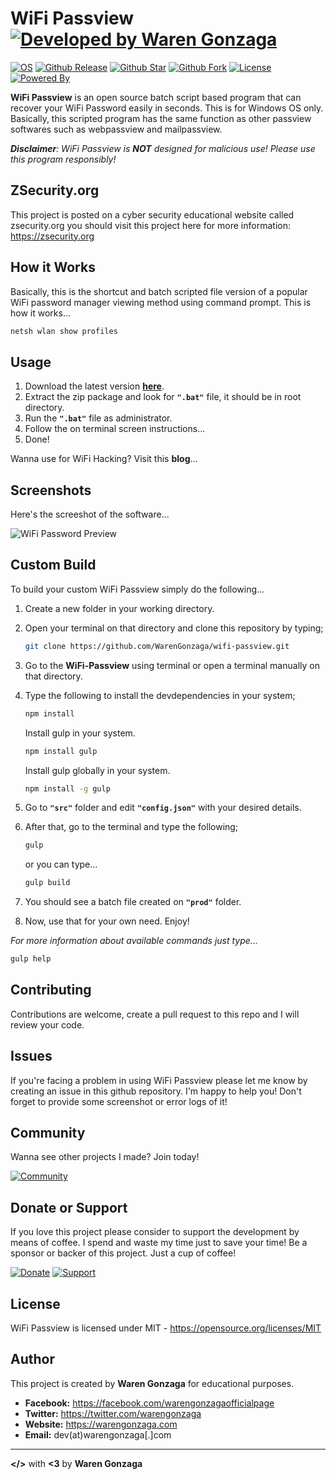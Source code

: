 # WiFi Passview [![Developed by Waren Gonzaga](https://img.shields.io/badge/Developed%20by-Waren%20Gonzaga-blue.svg?longCache=true&style=for-the-badge)](https://facebook.com/warengonzagaofficialpage)

[![OS](https://img.shields.io/badge/OS-Windows-blue.svg?style=for-the-badge)](https://github.com/WarenGonzaga/Passview)
[![Github Release](https://img.shields.io/github/release/WarenGonzaga/wifi-passview.svg?style=for-the-badge)](https://github.com/WarenGonzaga/WiFi-Passview/releases)
[![Github Star](https://img.shields.io/github/stars/WarenGonzaga/wifi-passview.svg?style=for-the-badge)](https://github.com/WarenGonzaga/Passview)
[![Github Fork](https://img.shields.io/github/forks/WarenGonzaga/wifi-passview.svg?style=for-the-badge)](https://github.com/WarenGonzaga/Passview)
[![License](https://img.shields.io/github/license/WarenGonzaga/wifi-passview.svg?style=for-the-badge)](https://github.com/WarenGonzaga/WiFi-Passview)
[![Powered By](https://img.shields.io/badge/Powered%20By-GulpJS-orange.svg?style=for-the-badge)](https://gulpjs.com)

**WiFi Passview** is an open source batch script based program that can recover your WiFi Password easily in seconds. This is for Windows OS only. Basically, this scripted program has the same function as other passview softwares such as webpassview and mailpassview.

_**Disclaimer**: WiFi Passview is **NOT** designed for malicious use! Please use this program responsibly!_

## ZSecurity.org

This project is posted on a cyber security educational website called zsecurity.org you should visit this project here for more information: <https://zsecurity.org>

## How it Works

Basically, this is the shortcut and batch scripted file version of a popular WiFi password manager viewing method using command prompt. This is how it works...

```bash
netsh wlan show profiles
```

## Usage

1. Download the latest version **[here](https://github.com/WarenGonzaga/WiFi-Passview/releases)**.
2. Extract the zip package and look for **``".bat"``** file, it should be in root directory.
3. Run the **``".bat"``** file as administrator.
4. Follow the on terminal screen instructions...
5. Done!

Wanna use for WiFi Hacking? Visit this **blog**...

## Screenshots

Here's the screeshot of the software...

![WiFi Password Preview](https://raw.githubusercontent.com/WarenGonzaga/wifi-passview/master/src/img/screenshot_01.png)

## Custom Build

To build your custom WiFi Passview simply do the following...

1. Create a new folder in your working directory.
2. Open your terminal on that directory and clone this repository by typing;

    ```bash
    git clone https://github.com/WarenGonzaga/wifi-passview.git
    ```

3. Go to the **WiFi-Passview** using terminal or open a terminal manually on that directory.

4. Type the following to install the devdependencies in your system;

    ```bash
    npm install
    ```

    Install gulp in your system.

    ```bash
    npm install gulp
    ```

    Install gulp globally in your system.

    ```bash
    npm install -g gulp
    ```

5. Go to **``"src"``** folder and edit **``"config.json"``** with your desired details.
6. After that, go to the terminal and type the following;

    ```bash
    gulp
    ```

    or you can type...

    ```bash
    gulp build
    ```

7. You should see a batch file created on **``"prod"``** folder.
8. Now, use that for your own need. Enjoy!

_For more information about available commands just type..._

```bash
gulp help
```

## Contributing

Contributions are welcome, create a pull request to this repo and I will review your code.

## Issues

If you're facing a problem in using WiFi Passview please let me know by creating an issue in this github repository. I'm happy to help you! Don't forget to provide some screenshot or error logs of it!

## Community

Wanna see other projects I made? Join today!

[![Community](https://discordapp.com/api/guilds/659684980137656340/widget.png?style=banner2)](https://bmc.xyz/l/wgofficialds)

## Donate or Support

If you love this project please consider to support the development by means of coffee. I spend and waste my time just to save your time! Be a sponsor or backer of this project. Just a cup of coffee!

[![Donate](https://img.shields.io/badge/Donate-PayPal-blue.svg?style=for-the-badge)](https://paypal.me/warengonzagaofficial)
[![Support](https://img.shields.io/badge/Support-Buy%20Me%20A%20Coffee-orange.svg?style=for-the-badge)](https://www.buymeacoffee.com/warengonzaga)

## License

WiFi Passview is licensed under MIT - <https://opensource.org/licenses/MIT>

## Author

This project is created by **Waren Gonzaga** for educational purposes.

* **Facebook:** <https://facebook.com/warengonzagaofficialpage>
* **Twitter:** <https://twitter.com/warengonzaga>
* **Website:** <https://warengonzaga.com>
* **Email:** dev(at)warengonzaga[.]com

---

**</>** with **<3** by **Waren Gonzaga**
